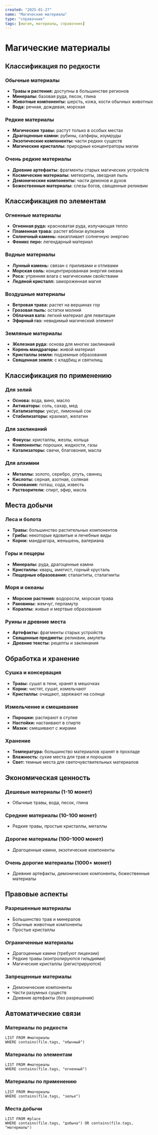```yaml
---
created: "2025-01-27"
name: "Магические материалы"
type: "справочник"
tags: [магия, материалы, справочник]
---
```


# Магические материалы

## Классификация по редкости

### Обычные материалы
- **Травы и растения:** доступны в большинстве регионов
- **Минералы:** базовая руда, песок, глина
- **Животные компоненты:** шерсть, кожа, кости обычных животных
- **Вода:** речная, дождевая, морская

### Редкие материалы
- **Магические травы:** растут только в особых местах
- **Драгоценные камни:** рубины, сапфиры, изумруды
- **Экзотические компоненты:** части редких существ
- **Магические кристаллы:** природные концентраторы магии

### Очень редкие материалы
- **Древние артефакты:** фрагменты старых магических устройств
- **Космические материалы:** метеориты, звездная пыль
- **Демонические компоненты:** части демонов и духов
- **Божественные материалы:** слезы богов, священные реликвии

## Классификация по элементам

### Огненные материалы
- **Огненная руда:** красноватая руда, излучающая тепло
- **Пламенная трава:** растет вблизи вулканов
- **Солнечный камень:** накапливает солнечную энергию
- **Феникс перо:** легендарный материал

### Водные материалы
- **Лунный камень:** связан с приливами и отливами
- **Морская соль:** концентрированная энергия океана
- **Роса:** утренняя влага с магическими свойствами
- **Ледяной кристалл:** замороженная магия

### Воздушные материалы
- **Ветровая трава:** растет на вершинах гор
- **Грозовая пыль:** остатки молний
- **Облачная вата:** легкий материал для левитации
- **Эфирный газ:** невидимый магический элемент

### Земляные материалы
- **Железная руда:** основа для многих заклинаний
- **Корень мандрагоры:** живой материал
- **Кристаллы земли:** подземные образования
- **Священная земля:** с кладбищ и святилищ

## Классификация по применению

### Для зелий
- **Основа:** вода, вино, масло
- **Активаторы:** соль, сахар, мед
- **Катализаторы:** уксус, лимонный сок
- **Стабилизаторы:** крахмал, желатин

### Для заклинаний
- **Фокусы:** кристаллы, жезлы, кольца
- **Компоненты:** порошки, жидкости, газы
- **Катализаторы:** свечи, благовония, масла

### Для алхимии
- **Металлы:** золото, серебро, ртуть, свинец
- **Кислоты:** серная, азотная, соляная
- **Основания:** поташ, сода, известь
- **Растворители:** спирт, эфир, масла

## Места добычи

### Леса и болота
- **Травы:** большинство растительных компонентов
- **Грибы:** некоторые ядовитые и лечебные виды
- **Корни:** мандрагора, женьшень, валериана

### Горы и пещеры
- **Минералы:** руда, драгоценные камни
- **Кристаллы:** кварц, аметист, горный хрусталь
- **Пещерные образования:** сталактиты, сталагмиты

### Моря и океаны
- **Морские растения:** водоросли, морская трава
- **Раковины:** жемчуг, перламутр
- **Кораллы:** живые и мертвые образования

### Руины и древние места
- **Артефакты:** фрагменты старых устройств
- **Священные предметы:** реликвии, амулеты
- **Древние тексты:** рецепты и заклинания

## Обработка и хранение

### Сушка и консервация
- **Травы:** сушат в тени, хранят в мешочках
- **Корни:** чистят, сушат, измельчают
- **Кристаллы:** очищают, заряжают на солнце

### Измельчение и смешивание
- **Порошки:** растирают в ступке
- **Настойки:** настаивают в спирте
- **Мазки:** смешивают с жирами

### Хранение
- **Температура:** большинство материалов хранят в прохладе
- **Влажность:** сухие места для трав и порошков
- **Свет:** темные места для светочувствительных материалов

## Экономическая ценность

### Дешевые материалы (1-10 монет)
- Обычные травы, вода, песок, глина

### Средние материалы (10-100 монет)
- Редкие травы, простые кристаллы, металлы

### Дорогие материалы (100-1000 монет)
- Драгоценные камни, экзотические компоненты

### Очень дорогие материалы (1000+ монет)
- Древние артефакты, демонические компоненты, божественные материалы

## Правовые аспекты

### Разрешенные материалы
- Большинство трав и минералов
- Обычные животные компоненты
- Простые кристаллы

### Ограниченные материалы
- Драгоценные камни (требуют лицензии)
- Редкие травы (контролируются гильдиями)
- Магические кристаллы (регистрируются)

### Запрещенные материалы
- Демонические компоненты
- Части разумных существ
- Древние артефакты (без разрешения)

## Автоматические связи

### Материалы по редкости
```dataview
LIST FROM #материалы
WHERE contains(file.tags, "обычный")
```

### Материалы по элементам
```dataview
LIST FROM #материалы
WHERE contains(file.tags, "огненный")
```

### Материалы по применению
```dataview
LIST FROM #материалы
WHERE contains(file.tags, "зелье")
```

### Места добычи
```dataview
LIST FROM #place
WHERE contains(file.tags, "добыча") OR contains(file.tags, "материалы")
``` 